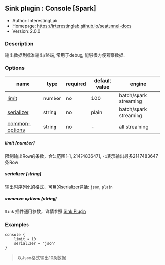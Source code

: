 ## Sink plugin : Console [Spark]

* Author: InterestingLab
* Homepage: https://interestinglab.github.io/seatunnel-docs
* Version: 2.0.0

### Description

输出数据到标准输出/终端, 常用于debug, 能够很方便观察数据.

### Options

| name | type | required | default value | engine |
| --- | --- | --- | --- | --- |
| [limit](#limit-number) | number | no | 100 | batch/spark streaming |
| [serializer](#serializer-string) | string | no | plain | batch/spark streaming |
| [common-options](#common-options-string)| string | no | - | all streaming |

##### limit [number]

限制输出Row的条数，合法范围[-1, 2147483647], `-1`表示输出最多2147483647条Row

##### serializer [string]

输出时序列化的格式，可用的serializer包括: `json`, `plain`

##### common options [string]

`Sink` 插件通用参数，详情参照 [Sink Plugin](/zh-cn/v2/spark/configuration/sink-plugins/)


### Examples

```
console {
    limit = 10
    serializer = "json"
}
```

> 以Json格式输出10条数据
